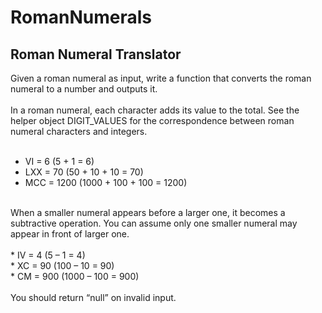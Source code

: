 # RomanNumerals

## Roman Numeral Translator
Given a roman numeral as input, write a function that converts the roman numeral to a number and outputs it.<br>
<br>
In a roman numeral, each character adds its value to the total. See the helper object DIGIT_VALUES for the correspondence between roman numeral characters and integers.<br>
<br>
* VI = 6 (5 + 1 = 6)<br>
* LXX = 70 (50 + 10 + 10 = 70)<br>
* MCC = 1200 (1000 + 100 + 100 = 1200)<br>
<br>
When a smaller numeral appears before a larger one, it becomes a subtractive operation. You can assume only one smaller numeral may appear in front of larger one.<br>
<br>
* IV = 4 (5 – 1 = 4)<br>
* XC = 90 (100 – 10 = 90)<br>
* CM = 900 (1000 – 100 = 900)<br>
<br>
You should return “null” on invalid input.

